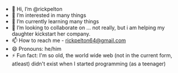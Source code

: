 - 👋 Hi, I’m @rickpelton
- 👀 I’m interested in many things
- 🌱 I’m currently learning many things
- 💞️ I’m looking to collaborate on ... not really, but i am helping my daughter kickstart her company. 
- 📫 How to reach me - rickpelton64@gmail.com
- 😄 Pronouns: he/him
- ⚡ Fun fact: I'm so old, the world wide web (not in the current form, atleast) didn't exist when I started programming (as a teenager)

<!---
rickpelton/rickpelton is a ✨ special ✨ repository because its `README.md` (this file) appears on your GitHub profile.
You can click the Preview link to take a look at your changes.
--->
